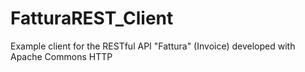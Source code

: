 # FatturaREST_Client
 Example client for the RESTful API "Fattura" (Invoice) developed with Apache Commons HTTP
